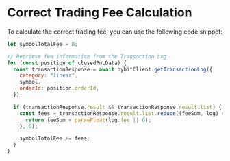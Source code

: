 # Correct Trading Fee Calculation

To calculate the correct trading fee, you can use the following code snippet:

```javascript
let symbolTotalFee = 0;

// Retrieve fee information from the Transaction Log
for (const position of closedPnLData) {
  const transactionResponse = await bybitClient.getTransactionLog({
    category: "linear",
    symbol,
    orderId: position.orderId,
  });

  if (transactionResponse.result && transactionResponse.result.list) {
    const fees = transactionResponse.result.list.reduce((feeSum, log) => {
      return feeSum + parseFloat(log.fee || 0);
    }, 0);

    symbolTotalFee += fees;
  }
}
```
